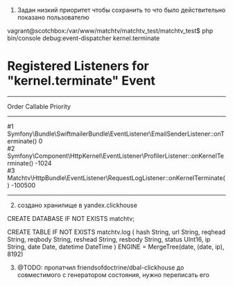 1) Задан низкий приоритет чтобы сохранить то что было действительно показано пользователю

vagrant@scotchbox:/var/www/matchtv/matchtv_test/matchtv_test$ php bin/console debug:event-dispatcher kernel.terminate

Registered Listeners for "kernel.terminate" Event
=================================================

 ------- ----------------------------------------------------------------------------------- ---------- 
  Order   Callable                                                                            Priority  
 ------- ----------------------------------------------------------------------------------- ---------- 
  #1      Symfony\Bundle\SwiftmailerBundle\EventListener\EmailSenderListener::onTerminate()   0         
  #2      Symfony\Component\HttpKernel\EventListener\ProfilerListener::onKernelTerminate()    -1024     
  #3      Matchtv\HttpBundle\EventListener\RequestLogListener::onKernelTerminate()            -100500   
 ------- ----------------------------------------------------------------------------------- ---------- 


2) создано хранилище в yandex.clickhouse

CREATE DATABASE IF NOT EXISTS matchtv;

CREATE TABLE IF NOT EXISTS matchtv.log
(
	hash String,
    url String,
    reqhead String,
    reqbody String,
    reshead String,
    resbody String,
    status UInt16,
    ip String,
    date Date,
    datetime DateTime
) ENGINE = MergeTree(date, (date, ip), 8192)

3) @TODO: пропатчил friendsofdoctrine/dbal-clickhouse до совместимого с генератором состояния, нужно переписать его
